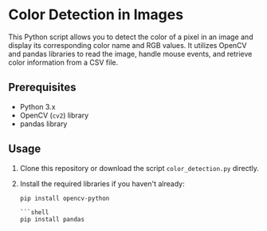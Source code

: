 # Color Detection in Images

This Python script allows you to detect the color of a pixel in an image and display its corresponding color name and RGB values. It utilizes OpenCV and pandas libraries to read the image, handle mouse events, and retrieve color information from a CSV file.

## Prerequisites

- Python 3.x
- OpenCV (`cv2`) library
- pandas library

## Usage

1. Clone this repository or download the script `color_detection.py` directly.

2. Install the required libraries if you haven't already:

   ```shell
   pip install opencv-python
   
   ```shell
   pip install pandas
